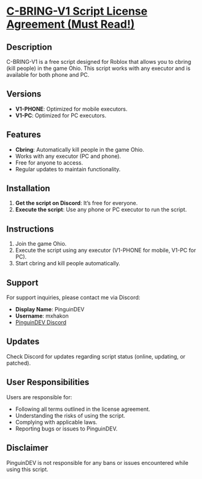 # [C-BRING-V1 Script License Agreement (Must Read!)](https://github.com/PUSCRIPTS/C-BRING-V1/tree/main?tab=License-1-ov-file)

## Description
C-BRING-V1 is a free script designed for Roblox that allows you to cbring (kill people) in the game Ohio. This script works with any executor and is available for both phone and PC.

## Versions
- **V1-PHONE**: Optimized for mobile executors.
- **V1-PC**: Optimized for PC executors.

## Features
- **Cbring**: Automatically kill people in the game Ohio.
- Works with any executor (PC and phone).
- Free for anyone to access.
- Regular updates to maintain functionality.

## Installation
1. **Get the script on Discord**: It’s free for everyone.
2. **Execute the script**: Use any phone or PC executor to run the script.

## Instructions
1. Join the game Ohio.
2. Execute the script using any executor (V1-PHONE for mobile, V1-PC for PC).
3. Start cbring and kill people automatically.

## Support
For support inquiries, please contact me via Discord:
- **Display Name**: PinguinDEV
- **Username**: mxhakon
- [PinguinDEV Discord](https://www.discord.gg/pinguindev)

## Updates
Check Discord for updates regarding script status (online, updating, or patched).

## User Responsibilities
Users are responsible for:
- Following all terms outlined in the license agreement.
- Understanding the risks of using the script.
- Complying with applicable laws.
- Reporting bugs or issues to PinguinDEV.

## Disclaimer
PinguinDEV is not responsible for any bans or issues encountered while using this script.
